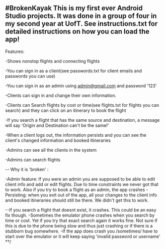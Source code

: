 #BrokenKayak
This is my first ever Android Studio projects. It was done in a group of four in my second year at UofT.
See instructions.txt for detailed instructions on how you can load the app!
--
Features:

-Shows nonstop flights and connecting flights

-You can sign in as a client(see passwords.txt for client emails and passwords you can use)

-You can sign in as an admin using admin@gmail.com and password '123'

-Clients can sign in and change their own information. 

-Clients can Search flights by cost or time(see flights.txt for flights you can search) and they can click on an itinerary to book the flight

-If you search a flight that has the same source and destination, a message will say 'Origin and Destination can't be the same!'

-When a client logs out, the information persists and you can see the client's changed information and booked itineraries

-Admins can see all the clients in the system

-Admins can search flights 

--
Why it is 'broken' :

-Admin feature: If you were an admin you are supposed to be able to edit client info and add or edit flights. Due to time constraints we never got that to work. Also if you try to book a flight as an admin, the app crashes
-Persisting: when you exit out of the app, all your changes to the client info and booked itineraries should still be there. We didn't get this to work.

--If you search a flight that doesnt exist, it crashes. This could be an easy fix though.
-Sometimes the emulator phone crashes when you search by time or cost. Yet if you try that exact search again it works fine. Not sure if this is due to the phone being slow and thus just crashing or if there is a stubborn bug somewhere.
-If the app does crash you /sometimes/ have to start over the emulator or it will keep saying 'invalid password or username'
**/
